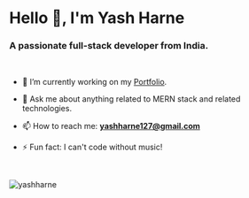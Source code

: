 <h1 align="left">Hello 👋, I'm Yash Harne</h1>
<h3 align="left">A passionate full-stack developer from India.</h3>
</br>

- 🔭 I’m currently working on my [Portfolio](https://yashharne-portfolio.vercel.app/). 
<!-- 🌱 I’m currently learning ... -->
<!-- 👯 I’m looking to collaborate on ... -->
- 💬 Ask me about anything related to MERN stack and related technologies.
<!-- 🤔 I’m looking for help with ... -->
- 📫 How to reach me: **yashharne127@gmail.com**
<!-- 😄 Pronouns: ... -->
- ⚡ Fun fact: I can't code without music!

</br>

<p align="left"> <img src="https://komarev.com/ghpvc/?username=yashharne&label=Profile%20views&color=blueviolet&style=flat" alt="yashharne" /> </p>

